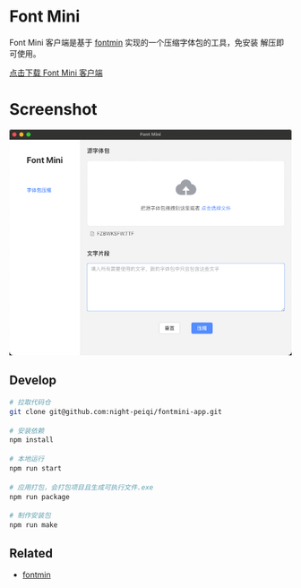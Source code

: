 
# Font Mini

Font Mini 客户端是基于 [fontmin](https://github.com/ecomfe/fontmin) 实现的一个压缩字体包的工具，免安装 解压即可使用。

[点击下载 Font Mini 客户端](https://github.com/night-peiqi/fontmini-app/releases)

# Screenshot

<img width="794" alt="image" src="assets/home.jpg">

## Develop

```bash
# 拉取代码仓
git clone git@github.com:night-peiqi/fontmini-app.git

# 安装依赖
npm install

# 本地运行
npm run start

# 应用打包，会打包项目且生成可执行文件.exe
npm run package

# 制作安装包
npm run make
```

## Related

- [fontmin](https://github.com/ecomfe/fontmin)
